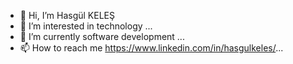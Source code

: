 - 👋 Hi, I’m Hasgül KELEŞ
- 👀 I’m interested in technology ...
- 🌱 I’m currently software development ...
- 📫 How to reach me https://www.linkedin.com/in/hasgulkeles/...

<!---
hasgulkeles/hasgulkeles is a ✨ special ✨ repository because its `README.md` (this file) appears on your GitHub profile.
You can click the Preview link to take a look at your changes.
--->

